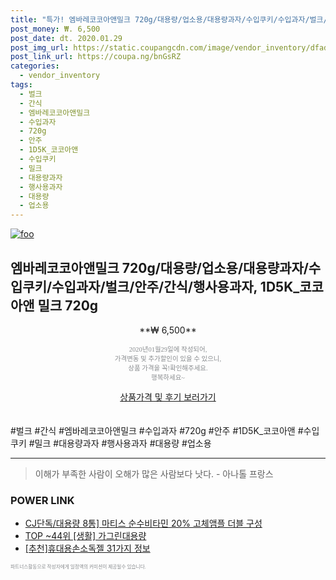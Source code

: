 ```yaml
--- 
title: "특가! 엠바레코코아앤밀크 720g/대용량/업소용/대용량과자/수입쿠키/수입과자/벌크/안..." 
post_money: ₩. 6,500 
post_date: dt. 2020.01.29 
post_img_url: https://static.coupangcdn.com/image/vendor_inventory/dfad/291ac2f92ff72345ad865f9539505af0c04f6960218c396ee42b5ca763c3.jpg 
post_link_url: https://coupa.ng/bnGsRZ 
categories: 
  - vendor_inventory 
tags: 
  - 벌크 
  - 간식 
  - 엠바레코코아앤밀크 
  - 수입과자 
  - 720g 
  - 안주 
  - 1D5K_코코아앤 
  - 수입쿠키 
  - 밀크 
  - 대용량과자 
  - 행사용과자 
  - 대용량 
  - 업소용 
--- 
```

[![foo](https://static.coupangcdn.com/image/vendor_inventory/dfad/291ac2f92ff72345ad865f9539505af0c04f6960218c396ee42b5ca763c3.jpg)](https://coupa.ng/bnGsRZ) 

## 엠바레코코아앤밀크 720g/대용량/업소용/대용량과자/수입쿠키/수입과자/벌크/안주/간식/행사용과자, 1D5K_코코아앤 밀크 720g 
<p style="text-align: center;">**₩ 6,500**</p> 
<p style="text-align: center;"><span style="color: #898c8f; font-family: Georgia,Times,serif; font-size: 0.75em;">2020년01월29일에 작성되어, <br>가격변동 및 추가할인이 있을 수 있으니,<br> 상품 가격을 꼭!확인해주세요.<br>행복하세요~</span> 
</p>	 
<div markdown="0" style="text-align: center;"><a href="https://coupa.ng/bnGsRZ" class="btn btn--success">상품가격 및 후기 보러가기</a></div> 
<br><br> 
  #벌크 #간식 #엠바레코코아앤밀크 #수입과자 #720g #안주 #1D5K_코코아앤 #수입쿠키 #밀크 #대용량과자 #행사용과자 #대용량 #업소용 
<hr> 

> 이해가 부족한 사람이 오해가 많은 사람보다 낫다. - 아나톨 프랑스 


### POWER LINK

* <a href="https://blog.naver.com/santokki14/221785171179" target="_blank">CJ단독/대용량 8통] 마티스 순수비타민 20% 고체앰플 더블 구성</a>
* <a href="https://blog.naver.com/fasyy4321/221778835903" target="_blank"> TOP ~44위 [생활] 가그린대용량</a>
* <a href="https://blog.naver.com/fasyy4321/221787266552" target="_blank">[추천]휴대용손소독젤 31가지 정보</a>

<span style="color: #898c8f; font-family: Georgia,Times,serif; font-size: 0.55em;">파트너스활동으로 작성자에게 일정액의 커미션이 제공될수 있습니다.</span> 
